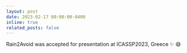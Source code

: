 ```yaml
---
layout: post
date: 2023-02-17 00:00:00-0400
inline: true
related_posts: false
---
```


Rain2Avoid was accepted for presentation at ICASSP2023, Greece :sparkles: :smile:

